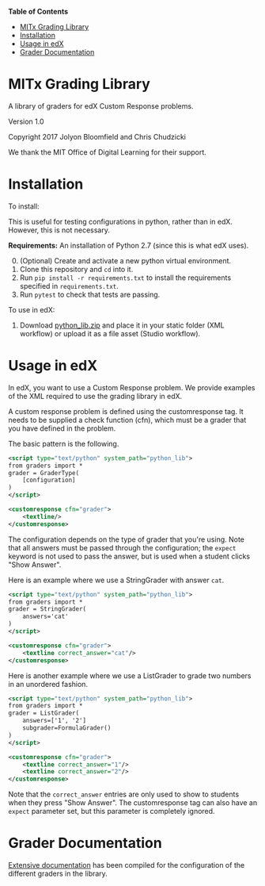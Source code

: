 **Table of Contents**

- [MITx Grading Library](#mitx-graders)
- [Installation](#installation)
- [Usage in edX](#usage-in-edx)
- [Grader Documentation](#grader-documentation)

# MITx Grading Library

A library of graders for edX Custom Response problems.

Version 1.0

Copyright 2017 Jolyon Bloomfield and Chris Chudzicki

We thank the MIT Office of Digital Learning for their support.

# Installation

To install:

This is useful for testing configurations in python, rather than in edX. However, this is not necessary.

**Requirements:** An installation of Python 2.7 (since this is what edX uses).

0. (Optional) Create and activate a new python virtual environment.
1. Clone this repository and `cd` into it.
2. Run `pip install -r requirements.txt` to install the requirements specified in `requirements.txt`.
3. Run `pytest` to check that tests are passing.

To use in edX:

1. Download [python_lib.zip](python_lib.zip) and place it in your static folder (XML workflow) or upload it as a file asset (Studio workflow).

# Usage in edX

In edX, you want to use a Custom Response problem. We provide examples of the XML required to use the grading library in edX.

A custom response problem is defined using the customresponse tag. It needs to be supplied a check function (cfn), which must be a grader that you have defined in the problem.

The basic pattern is the following.

```xml
<script type="text/python" system_path="python_lib">
from graders import *
grader = GraderType(
    [configuration]
)
</script>

<customresponse cfn="grader">
    <textline/>
</customresponse>
```

The configuration depends on the type of grader that you're using. Note that all answers must be passed through the configuration; the `expect` keyword is not used to pass the answer, but is used when a student clicks "Show Answer".

Here is an example where we use a StringGrader with answer `cat`.

```xml
<script type="text/python" system_path="python_lib">
from graders import *
grader = StringGrader(
    answers='cat'
)
</script>

<customresponse cfn="grader">
    <textline correct_answer="cat"/>
</customresponse>
```

Here is another example where we use a ListGrader to grade two numbers in an unordered fashion.

```xml
<script type="text/python" system_path="python_lib">
from graders import *
grader = ListGrader(
    answers=['1', '2']
    subgrader=FormulaGrader()
)
</script>

<customresponse cfn="grader">
    <textline correct_answer="1"/>
    <textline correct_answer="2"/>
</customresponse>
```

Note that the `correct_answer` entries are only used to show to students when they press "Show Answer". The customresponse tag can also have an `expect` parameter set, but this parameter is completely ignored.

# Grader Documentation

[Extensive documentation](docs/README.md) has been compiled for the configuration of the different graders in the library.
